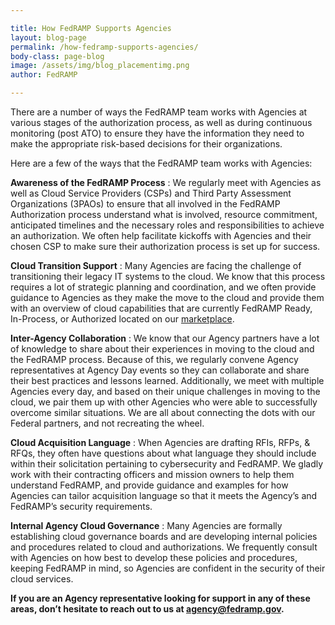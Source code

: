 ```yaml
---

title: How FedRAMP Supports Agencies
layout: blog-page
permalink: /how-fedramp-supports-agencies/
body-class: page-blog
image: /assets/img/blog_placementimg.png
author: FedRAMP

---
```

There are a number of ways the FedRAMP team works with Agencies at various stages of the authorization process, as well as during continuous monitoring (post ATO) to ensure they have the information they need to make the appropriate risk-based decisions for their organizations.

Here are a few of the ways that the FedRAMP team works with Agencies:

**Awareness of the FedRAMP Process** : We regularly meet with Agencies as well as Cloud Service Providers (CSPs) and Third Party Assessment Organizations (3PAOs) to ensure that all involved in the FedRAMP Authorization process understand what is involved, resource commitment, anticipated timelines and the necessary roles and responsibilities to achieve an authorization. We often help facilitate kickoffs with Agencies and their chosen CSP to make sure their authorization process is set up for success.

**Cloud Transition Support** : Many Agencies are facing the challenge of transitioning their legacy IT systems to the cloud. We know that this process requires a lot of strategic planning and coordination, and we often provide guidance to Agencies as they make the move to the cloud and provide them with an overview of cloud capabilities that are currently FedRAMP Ready, In-Process, or Authorized located on our [marketplace](https://marketplace.fedramp.gov/#/products).

**Inter-Agency Collaboration** : We know that our Agency partners have a lot of knowledge to share about their experiences in moving to the cloud and the FedRAMP process. Because of this, we regularly convene Agency representatives at Agency Day events so they can collaborate and share their best practices and lessons learned. Additionally, we meet with multiple Agencies every day, and based on their unique challenges in moving to the cloud, we pair them up with other Agencies who were able to successfully overcome similar situations. We are all about connecting the dots with our Federal partners, and not recreating the wheel.

**Cloud Acquisition Language** : When Agencies are drafting RFIs, RFPs, & RFQs, they often have questions about what language they should include within their solicitation pertaining to cybersecurity and FedRAMP. We gladly work with their contracting officers and mission owners to help them understand FedRAMP, and provide guidance and examples for how Agencies can tailor acquisition language so that it meets the Agency’s and FedRAMP’s security requirements.

**Internal Agency Cloud Governance** : Many Agencies are formally establishing cloud governance boards and are developing internal policies and procedures related to cloud and authorizations. We frequently consult with Agencies on how best to develop these policies and procedures, keeping FedRAMP in mind, so Agencies are confident in the security of their cloud services.

**If you are an Agency representative looking for support in any of these areas, don’t hesitate to reach out to us at [agency@fedramp.gov](mailto:agency@fedramp.gov).**
